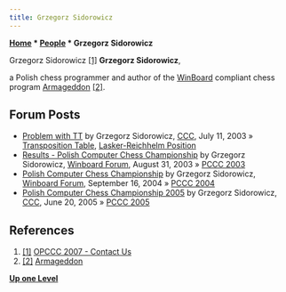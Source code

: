 ```yaml
---
title: Grzegorz Sidorowicz
---
```

**[Home](Home "Home") * [People](People "People") * Grzegorz Sidorowicz**

[](http://mpps.maciej.szmit.info/mpps-6/contact.htm) Grzegorz Sidorowicz <a id="cite-note-1" href="#cite-ref-1">[1]</a>
**Grzegorz Sidorowicz**,

a Polish chess programmer and author of the [WinBoard](WinBoard "WinBoard") compliant chess program [Armageddon](Armageddon "Armageddon") <a id="cite-note-2" href="#cite-ref-2">[2]</a>.

## Forum Posts

- [Problem with TT](https://www.stmintz.com/ccc/index.php?id=305906) by Grzegorz Sidorowicz, [CCC](CCC "CCC"), July 11, 2003 » [Transposition Table](Transposition_Table "Transposition Table"), [Lasker-Reichhelm Position](Lasker-Reichhelm_Position "Lasker-Reichhelm Position")
- [Results - Polish Computer Chess Championship](http://www.open-aurec.com/wbforum/viewtopic.php?f=18&t=43940&p=167812) by Grzegorz Sidorowicz, [Winboard Forum](Computer_Chess_Forums "Computer Chess Forums"), August 31, 2003 » [PCCC 2003](PCCC_2003 "PCCC 2003")
- [Polish Computer Chess Championship](http://www.open-aurec.com/wbforum/viewtopic.php?f=18&t=48940&p=184820) by Grzegorz Sidorowicz, [Winboard Forum](Computer_Chess_Forums "Computer Chess Forums"), September 16, 2004 » [PCCC 2004](PCCC_2004 "PCCC 2004")
- [Polish Computer Chess Championship 2005](https://www.stmintz.com/ccc/index.php?id=432224) by Grzegorz Sidorowicz, [CCC](CCC "CCC"), June 20, 2005 » [PCCC 2005](PCCC_2005 "PCCC 2005")

## References

1. <a id="cite-ref-1" href="#cite-note-1">[1]</a> [OPCCC 2007 - Contact Us](http://mpps.maciej.szmit.info/mpps-6/contact.htm)
1. <a id="cite-ref-2" href="#cite-note-2">[2]</a> [Armageddon](http://www.armageddon.szach.pl/)

**[Up one Level](People "People")**

